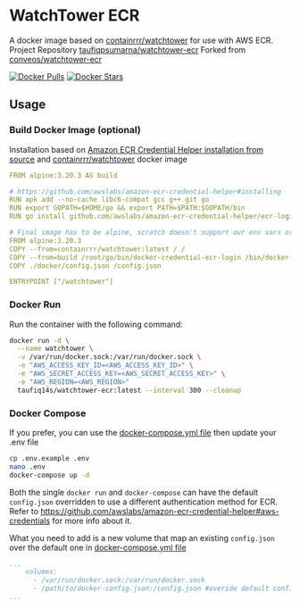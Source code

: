 # WatchTower ECR
A docker image based on [containrrr/watchtower](https://github.com/containrrr/watchtower/) for use with AWS ECR.
Project Repository [taufiqpsumarna/watchtower-ecr](https://github.com/taufiqpsumarna/watchtower-ecr) Forked from [conveos/watchtower-ecr](https://github.com/conveos/watchtower-ecr)

[![Docker Pulls](https://img.shields.io/docker/pulls/taufiq14s/watchtower-ecr.svg?style=flat-square)](https://hub.docker.com/r/taufiq14s/watchtower-ecr/)
[![Docker Stars](https://img.shields.io/docker/stars/taufiq14s/watchtower-ecr.svg?style=flat-square)](https://hub.docker.com/r/taufiq14s/watchtower-ecr/)

## Usage

### Build Docker Image (optional)
Installation based on [Amazon ECR Credential Helper installation from source](https://github.com/awslabs/amazon-ecr-credential-helper?tab=readme-ov-file#from-source) and [containrrr/watchtower](https://github.com/containrrr/watchtower/) docker image

```yaml
FROM alpine:3.20.3 AS build

# https://github.com/awslabs/amazon-ecr-credential-helper#installing
RUN apk add --no-cache libc6-compat gcc g++ git go
RUN export GOPATH=$HOME/go && export PATH=$PATH:$GOPATH/bin
RUN go install github.com/awslabs/amazon-ecr-credential-helper/ecr-login/cli/docker-credential-ecr-login@latest

# Final image has to be alpine, scratch doesn't support our env vars or credentials file
FROM alpine:3.20.3
COPY --from=containrrr/watchtower:latest / /
COPY --from=build /root/go/bin/docker-credential-ecr-login /bin/docker-credential-ecr-login
COPY ./docker/config.json /config.json

ENTRYPOINT ["/watchtower"]
```
### Docker Run

Run the container with the following command:
```bash
docker run -d \
  --name watchtower \
  -v /var/run/docker.sock:/var/run/docker.sock \
  -e "AWS_ACCESS_KEY_ID=<AWS_ACCESS_KEY_ID>" \
  -e "AWS_SECRET_ACCESS_KEY=<AWS_SECRET_ACCESS_KEY>" \
  -e "AWS_REGION=<AWS_REGION>"
  taufiq14s/watchtower-ecr:latest --interval 300 --cleanup
```

### Docker Compose
If you prefer, you can use the [docker-compose.yml file](./docker-compose.yml) then update your .env file

```bash
cp .env.example .env
nano .env
docker-compose up -d
```

Both the single `docker run` and `docker-compose` can have the default ```config.json``` overridden to use a different authentication method for ECR. 
Refer to https://github.com/awslabs/amazon-ecr-credential-helper#aws-credentials for more info about it.

What you need to add is a new volume that map an existing ```config.json``` over the default one in [docker-compose.yml file](./docker-compose.yml)
```yaml
...
    volumes:
      - /var/run/docker.sock:/var/run/docker.sock
      - /path/to/docker-config.json:/config.json #overide default config.json
...
```